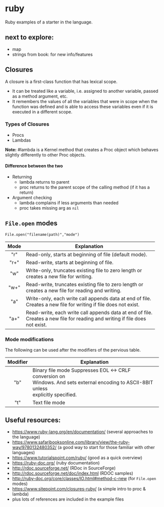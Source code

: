 # ruby
Ruby examples of a starter in the language.

## next to explore:

* map
* strings from book: for new info/features

## Closures

A closure is a first-class function that has lexical scope.

* It can be treated like a variable, i.e. assigned to another variable, passed as a method argument, etc.
* It remembers the values of all the variables that were in scope when the function was defined and is able to access these variables even if it is executed in a different scope.

### Types of Closures

* Procs
* Lambdas

__Note:__ #lambda is a Kernel method that creates a Proc object which behaves slightly differently to other Proc objects.

#### Difference between the two

* Returning
  * lambda returns to parent
  * proc returns to the parent scope of the calling method (if it has a return)
* Argument checking
  * lambda complains if less arguments than needed
  * proc takes missing arg as `nil`

## `File.open` modes

`File.open("filename(path)","mode")`

|Mode  | Explanation                                              |
|:----:|----------------------------------------------------------|
| "r"  | Read-only, starts at beginning of file  (default mode).  |
| "r+" | Read-write, starts at beginning of file.                 |
| "w"  | Write-only, truncates existing file to zero length or<br /> creates a new file for writing. |
| "w+" | Read-write, truncates existing file to zero length or<br /> creates a new file for reading and writing. |
| "a"  | Write-only, each write call appends data at end of file.<br /> Creates a new file for writing if file does not exist. |
|"a+"  | Read-write, each write call appends data at end of file.<br /> Creates a new file for reading and writing if file does<br /> not exist. |

### Mode modifications

The following can be used after the modifiers of the pervious table.

| Modifier | Explanation |
|:--------:|-------------|
| "b"      | Binary file mode Suppresses EOL <-> CRLF conversion on<br /> Windows. And sets external encoding to ASCII-8BIT unless<br /> explicitly specified.
| "t"      | Text file mode

## Useful resources:

* https://www.ruby-lang.org/en/documentation/ (several approaches to the language)
* https://www.safaribooksonline.com/library/view/the-ruby-way/9780132480352/ (a good way to start for those familiar with other languages)
* https://www.tutorialspoint.com/ruby/ (good as a quick overview)
* https://ruby-doc.org/ (ruby documentation)
* http://rdoc.sourceforge.net/ (RDoc in SourceForge)
* http://rdoc.sourceforge.net/doc/index.html (RDOC samples)
* http://ruby-doc.org/core/classes/IO.html#method-c-new (for `File.open` modes)
* https://www.sitepoint.com/closures-ruby/ (a simple intro to proc & lambda)
* plus lots of references are included in the example files
